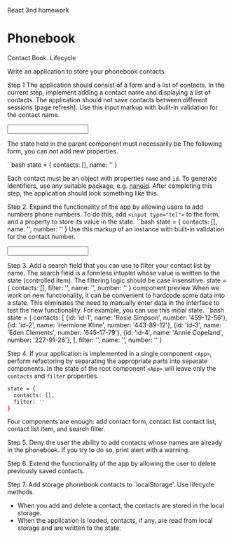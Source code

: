 React 3nd homework

<div>
  <h1>Phonebook</h1>
</div>

Contact Book. Lifecycle

Write an application to store your phonebook contacts.

Step 1 The application should consist of a form and a list of contacts. In the
current step, implement adding a contact name and displaying a list of contacts.
The application should not save contacts between different sessions (page
refresh). Use this input markup with built-in validation for the contact name.

<input
  type="text"
  name="name"
  pattern="^[a-zA-Zа-яА-Я]+(([' -][a-zA-Zа-яА-Я ])?[a-zA-Zа-яА-Я]*)*$"
  title="Name may contain only letters, apostrophe, dash and spaces. For 
  example Adrian, Jacob Mercer, Charles de Batz de Castelmore d'Artagnan."
  required
/>

The state held in the parent component <App> must necessarily be The following
form, you can not add new properties.

``bash state = { contacts: [], name: '' }

Each contact must be an object with properties `name` and `id`. To generate
identifiers, use any suitable package, e.g.
[nanoid](https://www.npmjs.com/package/nanoid). After completing this step, the
application should look something like this.

Step 2. Expand the functionality of the app by allowing users to add numbers
phone numbers. To do this, add `<input type="tel">` to the form, and a property
to store its value in the state. ``bash state = { contacts: [], name: '',
number: '' } Use this markup of an instance with built-in validation for the
contact number.

<input
  type="tel"
  name="number"
  pattern="\+?\d{1,4}?[-.\s]?\(?\d{1,3}?\)?[-.\s]?\d{1,4}[-.\s]?\d{1,4}[-.\s]?\d{1,9}"
  title="Phone number must be digits and can contain spaces, dashes, parentheses and can start with +"
  required
/>

Step 3. Add a search field that you can use to filter your contact list by name.
The search field is a formless intuplet whose value is written to the state
(controlled item). The filtering logic should be case insensitive. state = {
contacts: [], filter: '', name: '', number: '' } component preview When we work
on new functionality, it can be convenient to hardcode some data into a state.
This eliminates the need to manually enter data in the interface to test the new
functionality. For example, you can use this initial state. ``bash state = {
contacts: [ {id: 'id-1', name: 'Rosie Simpson', number: '459-12-56'}, {id:
'id-2', name: 'Hermione Kline', number: '443-89-12'}, {id: 'id-3', name: 'Eden
Clements', number: '645-17-79'}, {id: 'id-4', name: 'Annie Copeland', number:
'227-91-26'}, ], filter: '', name: '', number: '' }

Step 4. If your application is implemented in a single component `<App>`,
perform refactoring by separating the appropriate parts into separate
components. In the state of the root component `<App>` will leave only the
`contacts` and `filter` properties.

```bash
state = {
  contacts: [],
  filter: ''
}
```

Four components are enough: add contact form, contact list contact list, contact
list item, and search filter.

Step 5. Deny the user the ability to add contacts whose names are already in the
phonebook. If you try to do so, print alert with a warning.

Step 6. Extend the functionality of the app by allowing the user to delete
previously saved contacts.

Step 7. Add storage phonebook contacts to `localStorage'. Use lifecycle methods.

- When you add and delete a contact, the contacts are stored in the local
  storage.
- When the application is loaded, contacts, if any, are read from local storage
  and are written to the state.
